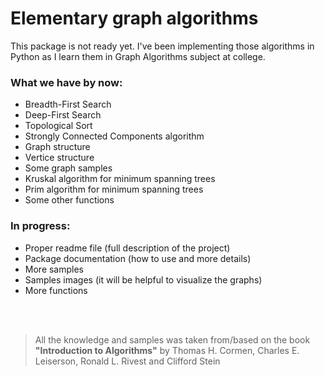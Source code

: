 # Elementary graph algorithms
This package is not ready yet.
I've been implementing those algorithms in Python as I learn them in Graph Algorithms subject at college.


### What we have by now:
- Breadth-First Search
- Deep-First Search
- Topological Sort
- Strongly Connected Components algorithm
- Graph structure
- Vertice structure
- Some graph samples
- Kruskal algorithm for minimum spanning trees
- Prim algorithm for minimum spanning trees
- Some other functions


### In progress:
- Proper readme file (full description of the project)
- Package documentation (how to use and more details)
- More samples
- Samples images (it will be helpful to visualize the graphs)
- More functions




<br/><br/>
> All the knowledge and samples was taken from/based on the book <b>"Introduction to Algorithms"</b> by Thomas H. Cormen, Charles E. Leiserson, Ronald L. Rivest and Clifford Stein
